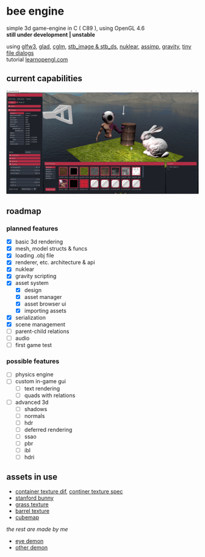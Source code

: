 # bee engine
simple 3d game-engine in C ( C89 ), using OpenGL 4.6 <br>
**still under development | unstable**

using    [glfw3](https://www.glfw.org/), [glad](https://glad.dav1d.de/), [cglm](https://github.com/recp/cglm), [stb_image & stb_ds](https://github.com/nothings/stb), [nuklear](https://github.com/Immediate-Mode-UI/Nuklear), [assimp](http://assimp.org/), [gravity](https://github.com/marcobambini/gravity), [tiny file dialogs](https://sourceforge.net/p/tinyfiledialogs/code/ci/master/tree/)<br>
tutorial [learnopengl.com](https://learnopengl.com/)

## current capabilities

<img src="https://github.com/phil-stein/bee_engine/blob/main/assets/github_resources/screenshot10.png" alt="logo" width="1000">



## roadmap

### planned features

- [x] basic 3d rendering
- [x] mesh, model structs & funcs
- [x] loading .obj file
- [x] renderer, etc. architecture & api
- [x] nuklear
- [x] gravity scripting
- [x] asset system
  - [x] design
  - [x] asset manager
  - [x] asset browser ui
  - [x] importing assets
- [x] serialization
- [x] scene management
- [ ] parent-child relations
- [ ] audio
- [ ] first game test

### possible features

- [ ] physics engine
- [ ] custom in-game gui
  - [ ] text rendering
  - [ ] quads with relations
- [ ] advanced 3d
	- [ ] shadows
	- [ ] normals 
	- [ ] hdr
	- [ ] deferred rendering
	- [ ] ssao
	- [ ] pbr
	- [ ] ibl
	- [ ] hdri

## assets in use
 - [container texture dif](https://learnopengl.com/img/textures/container2.png), [continer texture spec](https://learnopengl.com/img/textures/container2_specular.png)
 - [stanford bunny](http://graphics.stanford.edu/data/3Dscanrep/)
 - [grass texture](https://www.textures.com/download/Grass0130/38953)
 - [barrel texture](https://www.textures.com/download/Barrels036/123202)
 - [cubemap](https://learnopengl.com/Advanced-OpenGL/Cubemaps)
  
 *the rest are made by me*
 
 - [eye demon](https://www.artstation.com/artwork/eaYLzZ)
 - [other demon](https://www.artstation.com/artwork/48YKYY)
